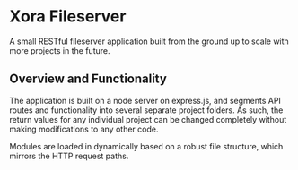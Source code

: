 # Xora Fileserver

A small RESTful fileserver application built from the ground up to scale with
more projects in the future.

## Overview and Functionality

The application is built on a node server on express.js, and segments API routes
and functionality into several separate project folders. As such, the return
values for any individual project can be changed completely without making
modifications to any other code.

Modules are loaded in dynamically based on a robust file structure, which
mirrors the HTTP request paths.
